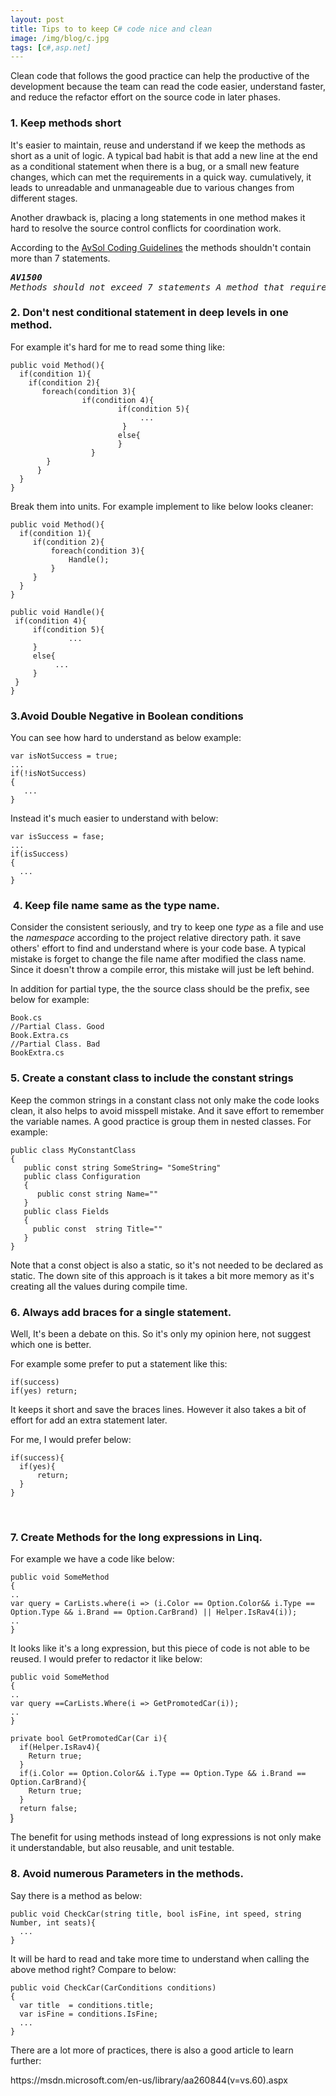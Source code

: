 ```yaml
---
layout: post
title: Tips to to keep C# code nice and clean
image: /img/blog/c.jpg
tags: [c#,asp.net]
---
```

<p>Clean code that follows the good practice can help the productive of the development because the team can read the code easier, understand faster, and reduce the refactor effort on the source code in later phases.</p>
<h3>1. Keep methods short </h3>
<p>It's easier to maintain, reuse and understand if we keep the methods as short as a unit of logic. A typical bad habit is that add a new line at the end as a conditional statement when there is a bug, or a small new feature changes, which can met the requirements in a quick way. cumulatively, it leads to unreadable and unmanageable due to various changes from different stages.</p>
<p>Another drawback is, placing a long statements in one method makes it hard to resolve the source control conflicts for coordination work.</p>
<p>According to the <a href="http://csharpguidelines.codeplex.com/releases/view/46280" target="_blank" title="coding guidelines">AvSol Coding Guidelines</a> the methods shouldn't contain more than 7 statements.</p>
<pre><strong><em>AV1500</em></strong><br /><em>Methods should not exceed 7 statements A method that requires more than 7 statements is doing too much, or has too many responsibilities. It also requires the human mind to analyze the exact statements to understand what the code is doing. Break it down in multiple small and focused methods with self-explaining names.</em></pre>
<h3>2. Don't nest conditional statement in deep levels in one method.</h3>
<p>For example it's hard for me to read some thing like:</p>
<pre><code>public void Method(){ <br />  if(condition 1){</code><code>       <br />    if(condition 2){<br /></code><code>       foreach(condition 3){</code><code>  <br />                if(condition 4){<br /></code><code>                        if(condition 5){<br /></code><code>                             ...</code><code> <br />                         }<br />                        else{<br /></code><code>  </code><code>                      }</code><code>      <br />                  }</code><code>      <br />        }</code><code> <br />      }<br /></code><code>  }<br /></code><code>}</code></pre>
<p>Break them into units. For example implement to like below looks cleaner:</p>
<pre><code>public void Method(){<br />  if(condition 1){<br />     if(condition 2){<br />         foreach(condition 3){<br />             Handle();<br />         }<br />     }<br />  }<br />}<br /><br /></code><code>public void Handle(){<br /></code><code> if(condition 4){<br /></code><code>     if(condition 5){<br /></code><code>             ...</code><code> <br /></code><code>     }<br /></code><code>     else{<br />          ...<br /></code><code></code><code>     }</code><code>      <br /></code><code> }<br /></code><code>}</code></pre>
<h3>3.Avoid Double Negative in Boolean conditions </h3>
<p>You can see how hard to understand as below example:</p>
<pre><code>var isNotSuccess = true;<br />...<br />if(!isNotSuccess)<br />{<br />   ... <br /></code><code>}</code></pre>
<p>Instead it's much easier to understand with below:</p>
<pre><code>var isSuccess = fase;<br />...<br />if(isSuccess)<br />{<br />  ...<br /></code><code>}</code></pre>
<h3> 4. Keep file name same as the type name.</h3>
<p>Consider the consistent seriously, and try to keep one <em>type</em> as a file and use the <em>namespace</em> according to the project relative directory path. it save others' effort to find and understand where is your code base. A typical mistake is forget to change the file name after modified the class name. Since it doesn't throw a compile error, this mistake will just be left behind.</p>
<p>In addition for partial type, the the source class should be the prefix, see below for example:</p>
<pre><code>Book.cs<br />//Partial Class. Good<br />Book.Extra.cs <br />//Partial Class. Bad<br />BookExtra.cs    </code></pre>
<h3><strong>5. Create a constant class to</strong> include<strong> the constant strings</strong></h3>
<p>Keep the common strings in a constant class not only make the code looks clean, it also helps to avoid misspell mistake. And it save effort to remember the variable names. A good practice is group them in nested classes. For example:</p>
<pre><code>public class MyConstantClass<br />{<br />   public const string SomeString= "SomeString"<br /></code><code>   public class Configuration<br />   {<br /></code><code>      public const string Name=""</code><code>       <br />   }<br />   public class Fields <br />   {<br />     public const  string Title="" <br />   }<br /></code><code>}</code></pre>
<p>Note that a const object is also a static, so it's not needed to be declared as static. The down site of this approach is it takes a bit more memory as it's creating all the values during compile time. </p>
<h3>6. Always add braces for a single statement.</h3>
<p>Well, It's been a debate on this. So it's only my opinion here, not suggest which one is better.</p>
<p>For example some prefer to put a statement like this:</p>
<pre><code>if(success) <br /></code><code>if(yes) return;</code></pre>
<p>It keeps it short and save the braces lines. However it also takes a bit of effort for add an extra statement later.</p>
<p>For me, I would prefer below:</p>
<pre><code>if(success){<br /></code><code>  if(yes){<br /></code><code>      return;</code><code> <br />  }<br /></code><code>}</code></pre>
<p> </p>
<h3>7. Create Methods for the long expressions in Linq.</h3>
<p>For example we have a code like below:</p>
<pre><code>public void SomeMethod<br />{<br />..<br />var query = CarLists.where(i =&gt; (i.Color == Option.Color&amp;&amp; i.Type == Option.Type &amp;&amp; i.Brand == Option.CarBrand) || Helper.IsRav4(i));<br />..<br />}</code></pre>
<p>It looks like it's a long expression, but this piece of code is not able to be reused. I would prefer to redactor it like below:</p>
<pre><code>public void SomeMethod<br />{<br />..<br />var query ==CarLists.Where(i =&gt; GetPromotedCar(i));<br />..<br />}<br /><br />private bool GetPromotedCar(Car i){<br />  if(Helper.IsRav4){<br />    Return true;  <br />  }<br />  if(</code><code>i.Color == Option.Color&amp;&amp; i.Type == Option.Type &amp;&amp; i.Brand == Option.CarBrand){<br />    Return true; <br />  }<br />  return false;<br /></code><span style="font-family: Verdana, Arial, Helvetica, sans-serif; background-color: #eeeeee;">}</span></pre>
<p>The benefit for using methods instead of long expressions is not only make it understandable, but also reusable, and unit testable.</p>
<h3>8. Avoid numerous Parameters in the methods.</h3>
<p>Say there is a method as below:</p>
<pre><code>public void CheckCar(string title, bool isFine, int speed, string Number, int seats){<br />  ...<br />} </code><code></code></pre>
<p>It will be hard to read and take more time to understand when calling the above method right? Compare to below:</p>
<pre><code>public void CheckCar(CarConditions conditions)<br />{<br /></code><code>  var title  = conditions.title;<br /></code><code>  var isFine = conditions.IsFine;<br /></code><code>  ...<br /></code><code>}</code></pre>
<p>There are a lot more of practices, there is also a good article to learn further:</p>
<p>https://msdn.microsoft.com/en-us/library/aa260844(v=vs.60).aspx</p>
<p>  </p>
